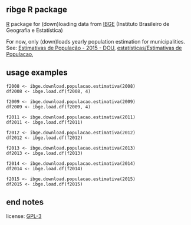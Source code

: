 
ribge R package
-----

[R](https://www.r-project.org/) package for (down)loading data from [IBGE](http://www.ibge.gov.br/) (Instituto Brasileiro de Geografia e Estatística)

For now, only (down)loads yearly population estimation for municipalities. See:
[Estimativas de População - 2015 - DOU](http://www.ibge.gov.br/home/estatistica/populacao/estimativa2015/estimativa_dou.shtm),
[estatísticas/Estimativas de Populacao](http://downloads.ibge.gov.br/downloads_estatisticas.htm?caminho=/Estimativas_de_Populacao/),


usage examples
-----

```
f2008 <- ibge.download.populacao.estimativa(2008)
df2008 <- ibge.load.df(f2008, 4)

f2009 <- ibge.download.populacao.estimativa(2009)
df2009 <- ibge.load.df(f2009, 4)

f2011 <- ibge.download.populacao.estimativa(2011)
df2011 <- ibge.load.df(f2011)

f2012 <- ibge.download.populacao.estimativa(2012)
df2012 <- ibge.load.df(f2012)

f2013 <- ibge.download.populacao.estimativa(2013)
df2013 <- ibge.load.df(f2013)

f2014 <- ibge.download.populacao.estimativa(2014)
df2014 <- ibge.load.df(f2014)

f2015 <- ibge.download.populacao.estimativa(2015)
df2015 <- ibge.load.df(f2015)
```


end notes
-------

license: [GPL-3](http://www.gnu.org/licenses/gpl-3.0.en.html)
